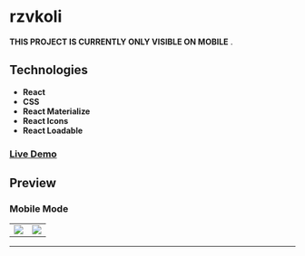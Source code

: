 # rzvkoli

**THIS PROJECT IS CURRENTLY ONLY VISIBLE ON MOBILE** .

## Technologies

- **React**
- **CSS**
- **React Materialize**
- **React Icons**
- **React Loadable**

### [Live Demo](https://rzvkoli.netlify.app/)

## Preview
### Mobile Mode

<table>
  <tr>
    <td><img src="https://user-images.githubusercontent.com/100797809/209311928-d8cbd231-4f4a-4893-a458-dc28247b93b3.jpg"></td>
    <td><img src="https://user-images.githubusercontent.com/100797809/209312167-920452f2-8b14-4896-b196-59eb0a0da8c6.jpg"></td>
  </tr>
</table>

---
